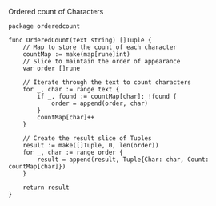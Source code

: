 Ordered count of Characters

    package orderedcount
    
    func OrderedCount(text string) []Tuple {
    	// Map to store the count of each character
    	countMap := make(map[rune]int)
    	// Slice to maintain the order of appearance
    	var order []rune
    
    	// Iterate through the text to count characters
    	for _, char := range text {
    		if _, found := countMap[char]; !found {
    			order = append(order, char)
    		}
    		countMap[char]++
    	}
    
    	// Create the result slice of Tuples
    	result := make([]Tuple, 0, len(order))
    	for _, char := range order {
    		result = append(result, Tuple{Char: char, Count: countMap[char]})
    	}
    
    	return result
    }
